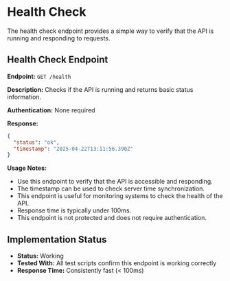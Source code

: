 # Health Check

The health check endpoint provides a simple way to verify that the API is running and responding to requests.

## Health Check Endpoint

**Endpoint:** `GET /health`

**Description:** Checks if the API is running and returns basic status information.

**Authentication:** None required

**Response:**
```json
{
  "status": "ok",
  "timestamp": "2025-04-22T13:11:56.390Z"
}
```

**Usage Notes:**
- Use this endpoint to verify that the API is accessible and responding.
- The timestamp can be used to check server time synchronization.
- This endpoint is useful for monitoring systems to check the health of the API.
- Response time is typically under 100ms.
- This endpoint is not protected and does not require authentication.

## Implementation Status

- **Status:** Working
- **Tested With:** All test scripts confirm this endpoint is working correctly
- **Response Time:** Consistently fast (< 100ms)